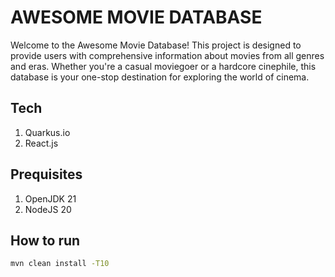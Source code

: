 # AWESOME MOVIE DATABASE
Welcome to the Awesome Movie Database! This project is designed to provide users with comprehensive information about movies from all genres and eras. Whether you're a casual moviegoer or a hardcore cinephile, this database is your one-stop destination for exploring the world of cinema.

## Tech
1. Quarkus.io
2. React.js

## Prequisites
1. OpenJDK 21
2. NodeJS 20

## How to run
```sh
mvn clean install -T10
```